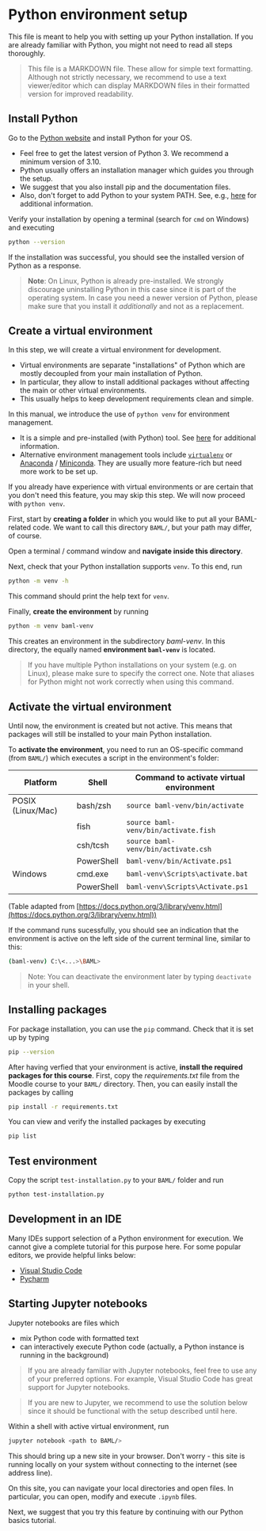 # Python environment setup

This file is meant to help you with setting up your Python installation. If you are already familiar with Python, you might not need to read all steps thoroughly.

> This file is a MARKDOWN file. These allow for simple text formatting. Although not strictly necessary, we recommend to use a text viewer/editor which can display MARKDOWN files in their formatted version for improved readability.

## Install Python

Go to the [Python website](https://www.python.org/downloads/) and install Python for your OS.

- Feel free to get the latest version of Python 3. We recommend a minimum version of 3.10.
- Python usually offers an installation manager which guides you through the setup.
- We suggest that you also install pip and the documentation files.
- Also, don't forget to add Python to your system PATH. See, e.g., [here](https://realpython.com/add-python-to-path/) for additional information.

Verify your installation by opening a terminal (search for `cmd` on Windows) and executing
```bash
python --version
```
If the installation was successful, you should see the installed version of Python as a response.

> **Note**: On Linux, Python is already pre-installed. We strongly discourage uninstalling Python in this case since it is part of the operating system. In case you need a newer version of Python, please make sure that you install it *additionally* and not as a replacement.


## Create a virtual environment

In this step, we will create a virtual environment for development. 

- Virtual environments are separate "installations" of Python which are mostly decoupled from your main installation of Python.
- In particular, they allow to install additional packages without affecting the main or other virtual environments. 
- This usually helps to keep development requirements clean and simple.

In this manual, we introduce the use of `python venv` for environment management. 

- It is a simple and pre-installed (with Python) tool. See [here](https://docs.python.org/3/library/venv.html) for additional information. 
- Alternative environment management tools include [`virtualenv`](https://pypi.org/project/virtualenv/) or [Anaconda](https://www.anaconda.com/) / [Miniconda](https://docs.conda.io/projects/miniconda/en/latest/). They are usually more feature-rich but need more work to be set up. 

If you already have experience with virtual environments or are certain that you don't need this feature, you may skip this step. We will now proceed with `python venv`.

First, start by **creating a folder** in which you would like to put all your BAML-related code. We want to call this directory `BAML/`, but your path may differ, of course. 

Open a terminal / command window and **navigate inside this directory**. 

Next, check that your Python installation supports `venv`. To this end, run
```bash
python -m venv -h
```
This command should print the help text for `venv`.

Finally, **create the environment** by running
```bash
python -m venv baml-venv
```
This creates an environment in the subdirectory *baml-venv*. In this directory, the equally named **environment `baml-venv`** is located.

> If you have multiple Python installations on your system (e.g. on Linux), please make sure to specify the correct one. Note that aliases for Python might not work correctly when using this command.


## Activate the virtual environment

Until now, the environment is created but not active. This means that packages will still be installed to your main Python installation. 

To **activate the environment**, you need to run an OS-specific command (from `BAML/`) which executes a script in the environment's folder:

| Platform | Shell | Command to activate virtual environment | 
| -------- | ----- | --------------------------------------- |
| POSIX (Linux/Mac) | bash/zsh | `source baml-venv/bin/activate` |
|          | fish | `source baml-venv/bin/activate.fish` |
|          | csh/tcsh | `source baml-venv/bin/activate.csh` |
|          | PowerShell | `baml-venv/bin/Activate.ps1` |
| Windows  | cmd.exe | `baml-venv\Scripts\activate.bat` |
|          | PowerShell | `baml-venv\Scripts\Activate.ps1` |

(Table adapted from [https://docs.python.org/3/library/venv.html](https://docs.python.org/3/library/venv.html))

If the command runs sucessfully, you should see an indication that the environment is active on the left side of the current terminal line, similar to this:
```bash
(baml-venv) C:\<...>\BAML>
```

> Note: You can deactivate the environment later by typing `deactivate` in your shell.


## Installing packages

For package installation, you can use the `pip` command. Check that it is set up by typing
```bash
pip --version
```

After having verfied that your environment is active, **install the required packages for this course**. First, copy the *requirements.txt* file from the Moodle course to your `BAML/` directory. Then, you can easily install the packages by calling
```bash
pip install -r requirements.txt
```

You can view and verify the installed packages by executing
```bash
pip list
```

## Test environment

Copy the script `test-installation.py` to your `BAML/` folder and run
```bash
python test-installation.py
```

## Development in an IDE

Many IDEs support selection of a Python environment for execution. We cannot give a complete tutorial for this purpose here. For some popular editors, we provide helpful links below:

- [Visual Studio Code](https://code.visualstudio.com/docs/python/environments)
- [Pycharm](https://www.jetbrains.com/help/pycharm/configuring-python-interpreter.html#widget)


## Starting Jupyter notebooks

Jupyter notebooks are files which

- mix Python code with formatted text
- can interactively execute Python code (actually, a Python instance is running in the background)

> If you are already familiar with Jupyter notebooks, feel free to use any of your preferred options. For example, Visual Studio Code has great support for Jupyter notebooks.

> If you are new to Jupyter, we recommend to use the solution below since it should be functional with the setup described until here.

Within a shell with active virtual environment, run 
```bash
jupyter notebook <path to BAML/>
```

This should bring up a new site in your browser. Don't worry - this site is running locally on your system without connecting to the internet (see address line).

On this site, you can navigate your local directories and open files. 
In particular, you can open, modify and execute `.ipynb` files. 

Next, we suggest that you try this feature by continuing with our Python basics tutorial.